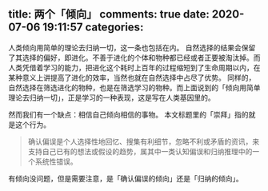 title: 两个「倾向」
comments: true
date: 2020-07-06 19:11:57
categories:
---

人类倾向用简单的理论去归纳一切，这一条也包括在内。
自然选择的结果会保留了其选择的偏好，即进化。不善于进化的个体和物种都已经或者正要被淘汰掉。而人类凭借着学习的能力，把进化这个耗时上百年的过程缩短到了生命周期以内，在某种意义上讲提高了进化的效率，当然也就在自然选择中占尽了优势。
同样的，自然选择在筛选进化的物种，也是在筛选学习的物种。而上面说到的「倾向用简单理论去归纳一切」，正是学习的一种表现，这是写在人类基因里的。

然而我们有一个缺点：相信自己倾向相信的事物。
本文标题里的「崇拜」指的就是这个行为。
> 确认偏误是个人选择性地回忆、搜集有利细节，忽略不利或矛盾的资讯，来支持自己已有的想法或假设的趋势，属其中一类认知偏误和归纳推理中的一个系统性错误。

有倾向没问题，但是需要注意，是「确认偏误的倾向」还是「归纳的倾向」。
